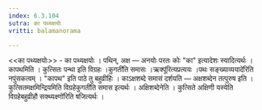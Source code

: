 ```yaml
---
index: 6.3.104
sutra: का पथ्यक्षयोः
vritti: balamanorama

---
```

<<का पथ्यक्षयोः>> - का पथ्यक्षयोः । पथिन्, अक्ष — अनयोः परतः कोः "का" इत्यादेशः स्यादित्यर्थः । कापथमिति । कुत्सितः पन्था इति विग्रहः ।कुगती॑ति समासः ।ऋक्पू॑रित्यप्रत्ययः ।पथः सङ्ख्याव्ययादे॑रिति नपुंसकत्वम् । "कापथ" इति पाठे तु बहुव्रीहिः । काऽक्षशब्दे समासं दर्शयति — अक्षशब्देन तत्पुरुष इति । कुत्सितमक्षमिन्द्रियमिति विग्रहेकुगती॑ति समास इत्यर्थः । अक्षिशब्देनेति । कुत्सिते अक्षिणी यस्येति विग्रहेबहुव्रीहौ सक्थ्यक्ष्णो॑रिति षजित्यर्थः । 